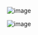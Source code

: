 ![image](https://github.com/user-attachments/assets/89b381fc-ce8f-47fd-bac9-2b38747840df)

![image](https://github.com/user-attachments/assets/78d48b5d-88ed-4e88-9a68-b886b5755543)
